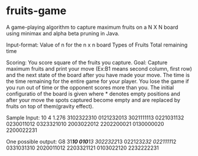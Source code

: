 # fruits-game
A game-playing algorithm to capture maximum fruits on a N X N board using minimax and alpha beta pruning in Java.

Input-format:
Value of n for the n x n board
Types of Fruits
Total remaining time

Scoring: You score square of the fruits you capture.
Goal:
Capture maximum fruits and print your move (Ex:B1 means second column, first row) and the next state of the board after you have made your move.
The time is the time remaining for the entire game for your player. You lose the game if you run out of time or the opponent scores more than you. The initial configuratio of the board is given where * denotes empty positions and after your move the spots captured become empty and are replaced by fruits on top of them(gravity effect).

Sample Input:
10
4
1.276
3102322310
0121232013
3021111113
0221031132
0230011012
0323321010
2003022012
2202200021
0130000020
2200022231

One possible output:
G8
31******10
010*****13
3022322*13
0221232*32
0221111*12
0331031310
2020011012
2203321121
0103022120
2232222231
